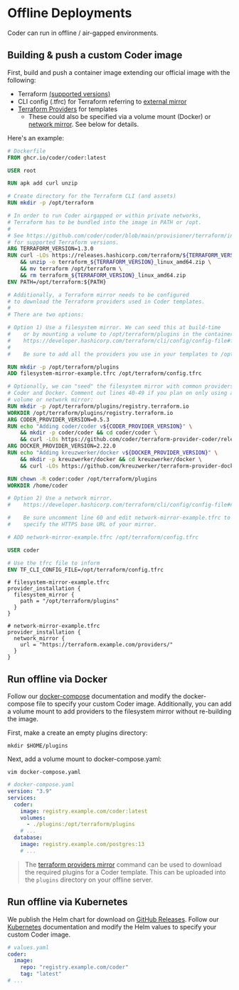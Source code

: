 # Offline Deployments

Coder can run in offline / air-gapped environments.

## Building & push a custom Coder image

First, build and push a container image extending our official image with the following:

- Terraform [(supported versions)](https://github.com/coder/coder/blob/main/provisioner/terraform/install.go#L23-L24)
- CLI config (.tfrc) for Terraform referring to [external mirror](https://www.terraform.io/cli/config/config-file#explicit-installation-method-configuration)
- [Terraform Providers](https://registry.terraform.io) for templates
  - These could also be specified via a volume mount (Docker) or [network mirror](https://www.terraform.io/internals/provider-network-mirror-protocol). See below for details.

Here's an example:

```Dockerfile
# Dockerfile
FROM ghcr.io/coder/coder:latest

USER root

RUN apk add curl unzip

# Create directory for the Terraform CLI (and assets)
RUN mkdir -p /opt/terraform

# In order to run Coder airgapped or within private networks,
# Terraform has to be bundled into the image in PATH or /opt.
#
# See https://github.com/coder/coder/blob/main/provisioner/terraform/install.go#L23-L24
# for supported Terraform versions.
ARG TERRAFORM_VERSION=1.3.0
RUN curl -LOs https://releases.hashicorp.com/terraform/${TERRAFORM_VERSION}/terraform_${TERRAFORM_VERSION}_linux_amd64.zip \
    && unzip -o terraform_${TERRAFORM_VERSION}_linux_amd64.zip \
    && mv terraform /opt/terraform \
    && rm terraform_${TERRAFORM_VERSION}_linux_amd64.zip
ENV PATH=/opt/terraform:${PATH}

# Additionally, a Terraform mirror needs to be configured
# to download the Terraform providers used in Coder templates.
#
# There are two options:

# Option 1) Use a filesystem mirror. We can seed this at build-time
#    or by mounting a volume to /opt/terraform/plugins in the container.
#    https://developer.hashicorp.com/terraform/cli/config/config-file#filesystem_mirror
#
#    Be sure to add all the providers you use in your templates to /opt/terraform/plugins

RUN mkdir -p /opt/terraform/plugins
ADD filesystem-mirror-example.tfrc /opt/terraform/config.tfrc

# Optionally, we can "seed" the filesystem mirror with common providers.
# Coder and Docker. Comment out lines 40-49 if you plan on only using a
# volume or network mirror:
RUN mkdir -p /opt/terraform/plugins/registry.terraform.io
WORKDIR /opt/terraform/plugins/registry.terraform.io
ARG CODER_PROVIDER_VERSION=0.5.3
RUN echo "Adding coder/coder v${CODER_PROVIDER_VERSION}" \
    && mkdir -p coder/coder && cd coder/coder \
    && curl -LOs https://github.com/coder/terraform-provider-coder/releases/download/v${CODER_PROVIDER_VERSION}/terraform-provider-coder_${CODER_PROVIDER_VERSION}_linux_amd64.zip
ARG DOCKER_PROVIDER_VERSION=2.22.0
RUN echo "Adding kreuzwerker/docker v${DOCKER_PROVIDER_VERSION}" \
    && mkdir -p kreuzwerker/docker && cd kreuzwerker/docker \
    && curl -LOs https://github.com/kreuzwerker/terraform-provider-docker/releases/download/v${DOCKER_PROVIDER_VERSION}/terraform-provider-docker_${DOCKER_PROVIDER_VERSION}_linux_amd64.zip

RUN chown -R coder:coder /opt/terraform/plugins
WORKDIR /home/coder

# Option 2) Use a network mirror.
#    https://developer.hashicorp.com/terraform/cli/config/config-file#network_mirror

#    Be sure uncomment line 60 and edit network-mirror-example.tfrc to
#    specify the HTTPS base URL of your mirror.

# ADD network-mirror-example.tfrc /opt/terraform/config.tfrc

USER coder

# Use the tfrc file to inform
ENV TF_CLI_CONFIG_FILE=/opt/terraform/config.tfrc
```

```hcl
# filesystem-mirror-example.tfrc
provider_installation {
  filesystem_mirror {
    path = "/opt/terraform/plugins"
  }
}
```

```hcl
# network-mirror-example.tfrc
provider_installation {
  network_mirror {
    url = "https://terraform.example.com/providers/"
  }
}
```

## Run offline via Docker

Follow our [docker-compose](./docker.md#run-coder-with-docker-compose) documentation and modify the docker-compose file to specify your custom Coder image. Additionally, you can add a volume mount to add providers to the filesystem mirror without re-building the image.

First, make a create an empty plugins directory:

```console
mkdir $HOME/plugins
```

Next, add a volume mount to docker-compose.yaml:

```console
vim docker-compose.yaml
```

```yaml
# docker-compose.yaml
version: "3.9"
services:
  coder:
    image: registry.example.com/coder:latest
    volumes:
      - ./plugins:/opt/terraform/plugins
    # ...
  database:
    image: registry.example.com/postgres:13
    # ...
```

> The [terraform providers mirror](https://www.terraform.io/cli/commands/providers/mirror) command can be used to download the required plugins for a Coder template. This can be uploaded into the `plugins` directory on your offline server.

## Run offline via Kubernetes

We publish the Helm chart for download on [GitHub Releases](https://github.com/coder/coder/releases). Follow our [Kubernetes](./kubernetes.md) documentation and modify the Helm values to specify your custom Coder image.

```yaml
# values.yaml
coder:
  image:
    repo: "registry.example.com/coder"
    tag: "latest"
# ...
```
